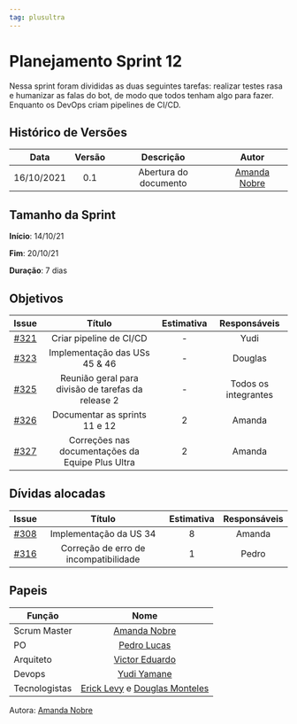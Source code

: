 ```yaml
---
tag: plusultra
---
```

# Planejamento Sprint 12

Nessa sprint foram divididas as duas seguintes tarefas: realizar testes rasa e humanizar as falas do bot, de modo que todos tenham algo para fazer. Enquanto os DevOps criam pipelines de CI/CD.

## Histórico de Versões

| Data       | Versão | Descrição                      | Autor             |
| :--------: | :----: | :----------:                   | :---------------: |
| 16/10/2021 |  0.1   | Abertura do documento | [Amanda Nobre](https://github.com/AmandaNbr)|

## Tamanho da Sprint

**Início**: 14/10/21

**Fim**: 20/10/21

**Duração**: 7 dias

## Objetivos

| Issue |            Título            |      Estimativa     |        Responsáveis         | 
|:-----:|:----------------------------:|:-------------------:|:---------------------------:|
| [#321](https://github.com/fga-eps-mds/2021-1-Bot/issues/321) | Criar pipeline de CI/CD | - | Yudi |
| [#323](https://github.com/fga-eps-mds/2021-1-Bot/issues/323) | Implementação das USs 45 & 46 | - | Douglas |
| [#325](https://github.com/fga-eps-mds/2021-1-Bot/issues/325) | Reunião geral para divisão de tarefas da release 2 | - | Todos os integrantes |
| [#326](https://github.com/fga-eps-mds/2021-1-Bot/issues/326) | Documentar as sprints 11 e 12 | 2 | Amanda |
| [#327](https://github.com/fga-eps-mds/2021-1-Bot/issues/327) | Correções nas documentações da Equipe Plus Ultra | 2 | Amanda |

## Dívidas alocadas

| Issue |            Título            |      Estimativa     |        Responsáveis         | 
|:-----:|:----------------------------:|:-------------------:|:---------------------------:|
| [#308](https://github.com/fga-eps-mds/2021-1-Bot/issues/308) | Implementação da US 34 | 8 | Amanda |
| [#316](https://github.com/fga-eps-mds/2021-1-Bot/issues/316) | Correção de erro de incompatibilidade | 1 | Pedro |

## Papeis

|      Função      |            Nome            |
|------------------|:--------------------------:|
| Scrum Master | [Amanda Nobre](https://github.com/AmandaNbr) |
| PO | [Pedro Lucas](https://github.com/PedroLSF) |
| Arquiteto | [Victor Eduardo](https://github.com/victorear05) |
| Devops | [Yudi Yamane](https://github.com/yudi-azvd) |
| Tecnologistas | [Erick Levy](https://github.com/Ericklevy) e [Douglas Monteles](https://github.com/DouglasMonteles) |

Autora: [Amanda Nobre](https://github.com/AmandaNbr)
